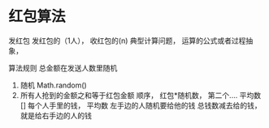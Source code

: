 # 红包算法

发红包
  发红包的（1人）， 收红包的(n)
  典型计算问题， 运算的公式或者过程抽象，

算法规则
  总金额在发送人数里随机
  1. 随机 Math.random()
  2. 所有人抢到的金额之和等于红包金额
  顺序， 红包*随机数， 第二个....
  平均数 []
  每个人手里的钱， 平均数
  左手边的人随机要给他的钱
  总钱数减去给的钱， 就是给右手边的人的钱
  

